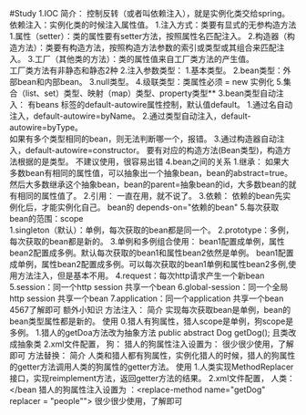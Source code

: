 #Study
1.IOC
    简介：
        控制反转（或者叫依赖注入），就是实例化类交给spring。     
    依赖注入：实例化类的时候注入属性值。
        1.注入方式：类要有显式的无参构造方法
            1.属性（setter）：类的属性要有setter方法，按照属性名匹配注入。
            2.构造器（构造方法）：类要有构造方法，按照构造方法参数的索引或类型或其组合来匹配注入。
            3.工厂（其他类的方法）：类的属性值来自工厂类方法的产生值。    
                工厂类方法有非静态和静态2种
        2.注入参数类型：
            1.基本类型。
            2.bean类型：外部bean和内部bean。
            3.null类型。
            4.级联类型：类属性必须 = new 实例化 
            5.集合（list、set）类型、映射（map）类型、property类型**
        3.bean类型自动注入：
            有beans 标签的default-autowire属性控制，默认值default。
            1.通过名自动注入，default-autowire=byName。
            2.通过类型自动注入，default-autowire=byType。  
                如果有多个类型相同的bean，则无法判断哪一个，报错。
            3.通过构造器自动注入，default-autowire=constructor。 
                要有对应的构造方法(Bean类型)，构造方法根据的是类型。
            不建议使用，很容易出错 
        4.bean之间的关系
            1.继承：
                如果大多数bean有相同的属性值，可以抽象出一个抽象bean，bean的abstract=true。
                然后大多数继承这个抽象bean，bean的parent=抽象bean的id，大多数bean的就有相同的属性值了。
            2.引用：
                一直在用，就不说了。
            3.依赖：
                依赖的bean先实例化后，才能实例化自己。 bean的 depends-on="依赖的bean"
        5.每次获取bean的范围：scope    
            1.singleton（默认）：单例，每次获取的bean都是同一个。
            2.prototype：多例，每次获取的bean都是新的。
            3.单例和多例组合使用：
                bean1配置成单例，属性bean2配置成多例。默认每次获取的bean1和属性bean2依然是单例。
                bean1配置成单例，属性bean2配置成多例。可以每次获取的bean1单例和属性bean2多例,使用方法注入，但是基本不用。
            4.request：每次http请求产生一个新bean
            5.session：同一个http session 共享一个bean
            6.global-session：同一个全局http session 共享一个bean
            7.application：同一个application 共享一个bean  
            4567了解即可
    额外小知识
        方法注入：
            简介
                实现每次获取bean是单例，bean的bean类型属性都是新的。
            使用
                0.猎人有狗属性，猎人scope是单例，狗scope是多例。
                1.猎人的getDoa方法改为抽象方法 public abstract Dog getDog(); 且类改成抽象类
                2.xml文件配置，
                    狗：<bean id="dog" class="com.java1234.entity.Dog" scope="prototype"></bean>
                    猎人的狗属性注入设置为：<lookup-method name="getDog" bean="dog"></lookup-method>
            很少很少使用，了解即可
        方法替换：
            简介
                人类和猎人都有狗属性，实例化猎人的时候，猎人的狗属性的getter方法调用人类的狗属性的getter方法。
            使用
                1.人类实现MethodReplacer接口，实现reimplement方法，返回getter方法的结果。
                2.xml文件配置，
                    人类：<bean id="people" class = "...."></bean
                    猎人的狗属性注入设置为 ：<replace-method name="getDog" replacer = "people""></replace-method>
            很少很少使用，了解即可    
            
    